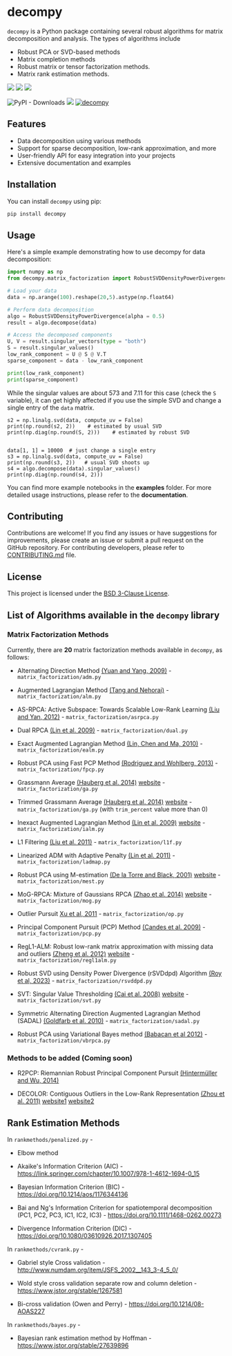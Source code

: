 # decompy

`decompy` is a Python package containing several robust algorithms for matrix decomposition and analysis. The types of algorithms include
* Robust PCA or SVD-based methods
* Matrix completion methods
* Robust matrix or tensor factorization methods.
* Matrix rank estimation methods.

![](https://img.shields.io/pypi/pyversions/decompy) [![](https://img.shields.io/pypi/v/decompy)](https://pypi.org/project/decompy/) [![](https://img.shields.io/badge/license-BSD3_Clause-green)](https://github.com/subroy13/decompy/blob/master/LICENSE)

![PyPI - Downloads](https://img.shields.io/pypi/dm/decompy) ![](https://img.shields.io/pepy/dt/decompy) [![decompy](https://snyk.io/advisor/python/decompy/badge.svg)](https://snyk.io/advisor/python/decompy)

## Features

- Data decomposition using various methods
- Support for sparse decomposition, low-rank approximation, and more
- User-friendly API for easy integration into your projects
- Extensive documentation and examples

## Installation

You can install `decompy` using pip:

```bash
pip install decompy
```

## Usage

Here's a simple example demonstrating how to use decompy for data decomposition:

```python
import numpy as np
from decompy.matrix_factorization import RobustSVDDensityPowerDivergence

# Load your data
data = np.arange(100).reshape(20,5).astype(np.float64)

# Perform data decomposition
algo = RobustSVDDensityPowerDivergence(alpha = 0.5)
result = algo.decompose(data)

# Access the decomposed components
U, V = result.singular_vectors(type = "both")
S = result.singular_values()
low_rank_component = U @ S @ V.T
sparse_component = data - low_rank_component

print(low_rank_component)
print(sparse_component)
```

While the singular values are about 573 and 7.11 for this case (check the `S` variable), it can get highly affected if you use the simple SVD and change a single entry of the `data` matrix.

```
s2 = np.linalg.svd(data, compute_uv = False)
print(np.round(s2, 2))    # estimated by usual SVD
print(np.diag(np.round(S, 2)))    # estimated by robust SVD


data[1, 1] = 10000  # just change a single entry
s3 = np.linalg.svd(data, compute_uv = False)
print(np.round(s3, 2))   # usual SVD shoots up
s4 = algo.decompose(data).singular_values()
print(np.diag(np.round(s4, 2)))
```

You can find more example notebooks in the **examples** folder. For more detailed usage instructions, please refer to the **documentation**.


## Contributing

Contributions are welcome! If you find any issues or have suggestions for improvements, please create an issue or submit a pull request on the GitHub repository. For contributing developers, please refer to [CONTRIBUTING.md](CONTRIBUTING.md) file.

## License

This project is licensed under the [BSD 3-Clause License](LICENSE).


## List of Algorithms available in the `decompy` library

### Matrix Factorization Methods

Currently, there are **20** matrix factorization methods available in `decompy`, as follows:

* Alternating Direction Method [(Yuan and Yang, 2009)](https://citeseerx.ist.psu.edu/viewdoc/summary?doi=10.1.1.400.8797) - `matrix_factorization/adm.py`

* Augmented Lagrangian Method [(Tang and Nehorai)](https://ieeexplore.ieee.org/document/5766144) - `matrix_factorization/alm.py`

* AS-RPCA: Active Subspace: Towards Scalable Low-Rank Learning [(Liu and Yan, 2012)](http://dl.acm.org/citation.cfm?id=2421487) - `matrix_factorization/asrpca.py`

* Dual RPCA [(Lin et al. 2009)](http://arxiv.org/abs/1009.5055) - `matrix_factorization/dual.py`

* Exact Augmented Lagrangian Method [(Lin, Chen and Ma, 2010)](https://arxiv.org/abs/1009.5055) - `matrix_factorization/ealm.py`

* Robust PCA using Fast PCP Method [(Rodriguez and Wohlberg, 2013)](http://ieeexplore.ieee.org/xpl/articleDetails.jsp?arnumber=6738015) - `matrix_factorization/fpcp.py`

* Grassmann Average [(Hauberg et al. 2014)](http://files.is.tue.mpg.de/black/papers/RGA2014.pdf) [website](http://ps.is.tuebingen.mpg.de/project/Robust_PCA) - `matrix_factorization/ga.py`

* Trimmed Grassmann Average [(Hauberg et al. 2014)](http://files.is.tue.mpg.de/black/papers/RGA2014.pdf) [website](http://ps.is.tuebingen.mpg.de/project/Robust_PCA) - `matrix_factorization/ga.py` (with `trim_percent` value more than 0)

* Inexact Augmented Lagrangian Method [(Lin et al. 2009)](http://arxiv.org/abs/1009.5055)  [website](http://perception.csl.illinois.edu/matrix-rank/sample_code.html) - `matrix_factorization/ialm.py`

* L1 Filtering [(Liu et al. 2011)](http://arxiv.org/abs/1108.5359) - `matrix_factorization/l1f.py`

* Linearized ADM with Adaptive Penalty [(Lin et al. 2011)](http://arxiv.org/abs/1109.0367) - `matrix_factorization/ladmap.py`

* Robust PCA using M-estimation [(De la Torre and Black, 2001)](https://ieeexplore.ieee.org/document/937541) [website](http://users.salleurl.edu/~ftorre/papers/rpca2.html) - `matrix_factorization/mest.py`

* MoG-RPCA: Mixture of Gaussians RPCA [(Zhao et al. 2014)](http://jmlr.org/proceedings/papers/v32/zhao14.pdf) [website](http://www.cs.cmu.edu/~deyum/index.htm) - `matrix_factorization/mog.py`

* Outlier Pursuit [Xu et al, 2011](https://guppy.mpe.nus.edu.sg/~mpexuh/papers/OutlierPursuit-TIT.pdf) - `matrix_factorization/op.py`

* Principal Component Pursuit (PCP) Method [(Candes et al. 2009)](https://arxiv.org/abs/0912.3599) - `matrix_factorization/pcp.py`

* RegL1-ALM: Robust low-rank matrix approximation with missing data and outliers [(Zheng et al. 2012)](https://sites.google.com/site/yinqiangzheng/home/zheng_CVPR12_robust%20L1-norm%20low-rank%20matrix%20factorization.pdf) [website](https://sites.google.com/site/yinqiangzheng/) - `matrix_factorization/regl1alm.py`

* Robust SVD using Density Power Divergence (rSVDdpd) Algorithm [(Roy et al, 2023)](https://arxiv.org/abs/2109.10680) - `matrix_factorization/rsvddpd.py`

* SVT: Singular Value Thresholding [(Cai et al. 2008)](http://arxiv.org/abs/0810.3286) [website](http://perception.csl.illinois.edu/matrix-rank/sample_code.html) - `matrix_factorization/svt.py`

* Symmetric Alternating Direction Augmented Lagrangian Method (SADAL) [(Goldfarb et al. 2010)](http://arxiv.org/abs/0912.4571) - `matrix_factorization/sadal.py`

* Robust PCA using Variational Bayes method [(Babacan et al 2012)](https://ieeexplore.ieee.org/document/6194350) - `matrix_factorization/vbrpca.py`



### Methods to be added (Coming soon)

* R2PCP: Riemannian Robust Principal Component Pursuit [(Hintermüller and Wu, 2014)](http://link.springer.com/article/10.1007/s10851-014-0527-y)

* DECOLOR: Contiguous Outliers in the Low-Rank Representation [(Zhou et al. 2011)](http://arxiv.org/abs/1109.0882) [website1](https://sites.google.com/site/eeyangc/software/decolor) [website2](https://fling.seas.upenn.edu/~xiaowz/dynamic/wordpress/?p=144)






## Rank Estimation Methods

In `rankmethods/penalized.py` -

* Elbow method

* Akaike's Information Criterion (AIC) - https://link.springer.com/chapter/10.1007/978-1-4612-1694-0_15

* Bayesian Information Criterion (BIC) - https://doi.org/10.1214/aos/1176344136

* Bai and Ng's Information Criterion for spatiotemporal decomposition (PC1, PC2, PC3, IC1, IC2, IC3) - https://doi.org/10.1111/1468-0262.00273

* Divergence Information Criterion (DIC) - https://doi.org/10.1080/03610926.2017.1307405

In `rankmethods/cvrank.py` -

* Gabriel style Cross validation - http://www.numdam.org/item/JSFS_2002__143_3-4_5_0/

* Wold style cross validation separate row and column deletion - https://www.jstor.org/stable/1267581

* Bi-cross validation (Owen and Perry) - https://doi.org/10.1214/08-AOAS227

In `rankmethods/bayes.py` -

* Bayesian rank estimation method by Hoffman - https://www.jstor.org/stable/27639896


